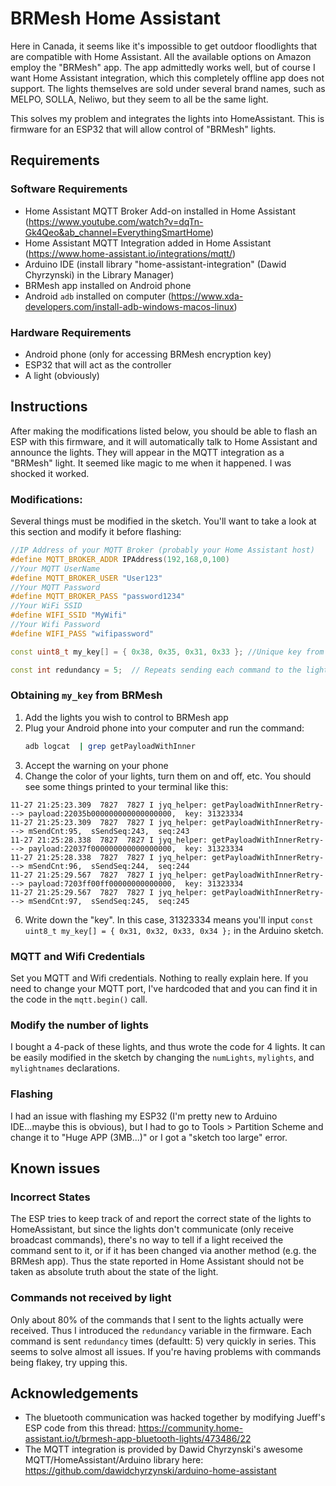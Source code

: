 # BRMesh Home Assistant
Here in Canada, it seems like it's impossible to get outdoor floodlights that are compatible with Home Assistant.  All the available options on Amazon employ the "BRMesh" app. The app admittedly works well, but of course I want Home Assistant integration, which this completely offline app does not support. The lights themselves are sold under several brand names, such as MELPO, SOLLA, Neliwo, but they seem to all be the same light. 

This solves my problem and integrates the lights into HomeAssistant. This is firmware for an ESP32 that will allow control of "BRMesh" lights.

## Requirements
### Software Requirements
- Home Assistant MQTT Broker Add-on installed in Home Assistant (https://www.youtube.com/watch?v=dqTn-Gk4Qeo&ab_channel=EverythingSmartHome)
- Home Assistant MQTT Integration added in Home Assistant (https://www.home-assistant.io/integrations/mqtt/)
- Arduino IDE (install library "home-assistant-integration" (Dawid Chyrzynski) in the Library Manager)
- BRMesh app installed on Android phone
- Android `adb` installed on computer (https://www.xda-developers.com/install-adb-windows-macos-linux)

### Hardware Requirements
- Android phone (only for accessing BRMesh encryption key)
- ESP32 that will act as the controller
- A light (obviously)

## Instructions

After making the modifications listed below, you should be able to flash an ESP with this firmware, and it will automatically talk to Home Assistant and announce the lights. They will appear in the MQTT integration as a "BRMesh" light.  It seemed like magic to me when it happened. I was shocked it worked.


### Modifications: 

Several things must be modified in the sketch. You'll want to take a look at this section and modify it before flashing:

```cpp
//IP Address of your MQTT Broker (probably your Home Assistant host)
#define MQTT_BROKER_ADDR IPAddress(192,168,0,100)
//Your MQTT UserName
#define MQTT_BROKER_USER "User123"
//Your MQTT Password
#define MQTT_BROKER_PASS "password1234"
//Your WiFi SSID
#define WIFI_SSID "MyWifi"
//Your Wifi Password
#define WIFI_PASS "wifipassword"

const uint8_t my_key[] = { 0x38, 0x35, 0x31, 0x33 }; //Unique key from BRMesh app (found using USB debugging and adb logcat)

const int redundancy = 5;  // Repeats sending each command to the lights this many times; BLE broadcasting was flakey
```

### Obtaining `my_key` from BRMesh
1. Add the lights you wish to control to BRMesh app
2. Plug your Android phone into your computer and run the command:
   ```bash
   adb logcat  | grep getPayloadWithInner
   ```
3. Accept the warning on your phone
4. Change the color of your lights, turn them on and off, etc. You should see some things printed to your terminal like this:
```   
11-27 21:25:23.309  7827  7827 I jyq_helper: getPayloadWithInnerRetry---> payload:22035b000000000000000000,  key: 31323334
11-27 21:25:23.309  7827  7827 I jyq_helper: getPayloadWithInnerRetry---> mSendCnt:95,  sSendSeq:243,  seq:243
11-27 21:25:28.338  7827  7827 I jyq_helper: getPayloadWithInnerRetry---> payload:22037f000000000000000000,  key: 31323334
11-27 21:25:28.338  7827  7827 I jyq_helper: getPayloadWithInnerRetry---> mSendCnt:96,  sSendSeq:244,  seq:244
11-27 21:25:29.567  7827  7827 I jyq_helper: getPayloadWithInnerRetry---> payload:7203ff00ff00000000000000,  key: 31323334
11-27 21:25:29.567  7827  7827 I jyq_helper: getPayloadWithInnerRetry---> mSendCnt:97,  sSendSeq:245,  seq:245
```
6. Write down the "key". In this case, 31323334 means you'll input `const uint8_t my_key[] = { 0x31, 0x32, 0x33, 0x34 };` in the Arduino sketch.

### MQTT and Wifi Credentials
Set you MQTT and Wifi credentials.  Nothing to really explain here. If you need to change your MQTT port, I've hardcoded that and you can find it in the code in the `mqtt.begin()` call.

### Modify the number of lights
I bought a 4-pack of these lights, and thus wrote the code for 4 lights. It can be easily modified in the sketch by changing the `numLights`, `mylights`, and `mylightnames` declarations.

### Flashing
I had an issue with flashing my ESP32 (I'm pretty new to Arduino IDE...maybe this is obvious), but I had to go to Tools > Partition Scheme and change it to "Huge APP (3MB...)" or I got a "sketch too large" error.


## Known issues
### Incorrect States
The ESP tries to keep track of and report the correct state of the lights to HomeAssistant, but since the lights don't communicate (only receive broadcast commands), there's no way to tell if a light received the command sent to it, or if it has been changed via another method (e.g. the BRMesh app).  Thus the state reported in Home Assistant should not be taken as absolute truth about the state of the light.

### Commands not received by light 
Only about 80% of the commands that I sent to the lights actually were received. Thus I introduced the `redundancy` variable in the firmware. Each command is sent `redundancy` times (defaultt: 5) very quickly in series. This seems to solve almost all issues. If you're having problems with commands being flakey, try upping this.




## Acknowledgements
- The bluetooth communication was hacked together by modifying Jueff's ESP code from this thread: https://community.home-assistant.io/t/brmesh-app-bluetooth-lights/473486/22
- The MQTT integration is provided by Dawid Chyrzynski's awesome MQTT/HomeAssistant/Arduino library here: https://github.com/dawidchyrzynski/arduino-home-assistant
